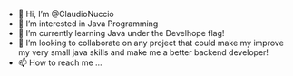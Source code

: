 - 👋 Hi, I’m @ClaudioNuccio
- 👀 I’m interested in Java Programming
- 🌱 I’m currently learning Java under the Develhope flag!
- 💞️ I’m looking to collaborate on any project that could make my improve my very small java skills and make me a better backend developer!
- 📫 How to reach me ...

<!---
ClaudioNuccio/ClaudioNuccio is a ✨ special ✨ repository because its `README.md` (this file) appears on your GitHub profile.
You can click the Preview link to take a look at your changes.
--->
